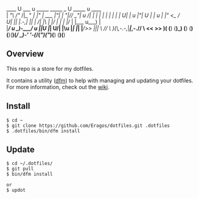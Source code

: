   ____      U  ___ u _____    _____              _     U _____ u ____    
 |  _"\      \/"_ \/|_ " _|  |" ___|    ___     |"|    \| ___"|// __"| u 
/| | | |     | | | |  | |   U| |_  u   |_"_|  U | | u   |  _|" <\___ \/  
U| |_| |\.-,_| |_| | /| |\  \|  _|/     | |    \| |/__  | |___  u___) |  
 |____/ u \_)-\___/ u |_|U   |_|      U/| |\u   |_____| |_____| |____/>> 
  |||_         \\   _// \\_  )(\\,-.-,_|___|_,-.//  \\  <<   >>  )(  (__)
 (__)_)       (__) (__) (__)(__)(_/ \_)-' '-(_/(_")("_)(__) (__)(__)     

## Overview

This repo is a store for my dotfiles.  

It contains a utility ([dfm](https://github.com/justone/dfm)) to help with managing and updating your dotfiles.
For more information, check out the [wiki](http://github.com/justone/dotfiles/wiki).

## Install

    $ cd ~
    $ git clone https://github.com/Eragos/dotfiles.git .dotfiles
    $ .dotfiles/bin/dfm install 

## Update

	$ cd ~/.dotfiles/
	$ git pull
	$ bin/dfm install 

	or
	$ updot

